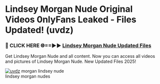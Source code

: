 # Lindsey Morgan Nude Original Videos 0nlyFans Leaked - Files Updated! (uvdz)

<h3>🔴 CLICK HERE 🌐==►► <a href="https://tinyurl.com/yc6ubb5a" rel="nofollow">Lindsey Morgan Nude Updated Files</a></h3>

Get Lindsey Morgan Nude and all content. Now you can access all videos and pictures of Lindsey Morgan Nude. New Updated Files 2025!

[![uvdz](https://i.imgur.com/7eu0CRL.gif)](https://tinyurl.com/yc6ubb5a)
morgan lindsey nude<br>
lindsey morgan nudes